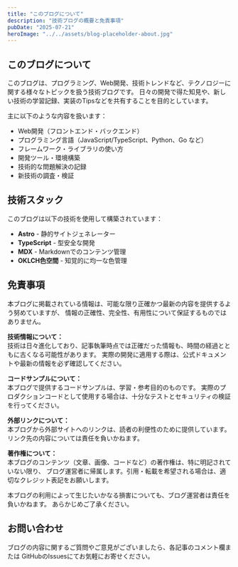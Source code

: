```yaml
---
title: "このブログについて"
description: "技術ブログの概要と免責事項"
pubDate: "2025-07-21"
heroImage: "../../assets/blog-placeholder-about.jpg"
---
```


## このブログについて

このブログは、プログラミング、Web開発、技術トレンドなど、テクノロジーに関する様々なトピックを扱う技術ブログです。
日々の開発で得た知見や、新しい技術の学習記録、実装のTipsなどを共有することを目的としています。

主に以下のような内容を扱います：

- Web開発（フロントエンド・バックエンド）
- プログラミング言語（JavaScript/TypeScript、Python、Go など）
- フレームワーク・ライブラリの使い方
- 開発ツール・環境構築
- 技術的な問題解決の記録
- 新技術の調査・検証

## 技術スタック

このブログは以下の技術を使用して構築されています：

- **Astro** - 静的サイトジェネレーター
- **TypeScript** - 型安全な開発
- **MDX** - Markdownでのコンテンツ管理
- **OKLCH色空間** - 知覚的に均一な色管理

## 免責事項

本ブログに掲載されている情報は、可能な限り正確かつ最新の内容を提供するよう努めていますが、
情報の正確性、完全性、有用性について保証するものではありません。

**技術情報について：**  
技術は日々進化しており、記事執筆時点では正確だった情報も、時間の経過とともに古くなる可能性があります。
実際の開発に適用する際は、公式ドキュメントや最新の情報を必ず確認してください。

**コードサンプルについて：**  
本ブログで提供するコードサンプルは、学習・参考目的のものです。
実際のプロダクションコードとして使用する場合は、十分なテストとセキュリティの検証を行ってください。

**外部リンクについて：**  
本ブログから外部サイトへのリンクは、読者の利便性のために提供しています。
リンク先の内容については責任を負いかねます。

**著作権について：**  
本ブログのコンテンツ（文章、画像、コードなど）の著作権は、特に明記されていない限り、
ブログ運営者に帰属します。引用・転載を希望される場合は、適切なクレジット表記をお願いします。

本ブログの利用によって生じたいかなる損害についても、ブログ運営者は責任を負いかねます。
あらかじめご了承ください。

## お問い合わせ

ブログの内容に関するご質問やご意見がございましたら、各記事のコメント欄または
GitHubのIssuesにてお気軽にお寄せください。